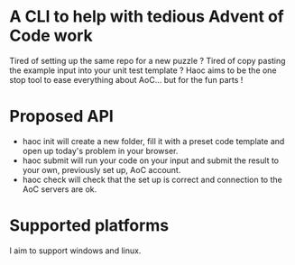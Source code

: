# A CLI to help with tedious Advent of Code work
Tired of setting up the same repo for a new puzzle ? Tired of copy pasting the example input into your unit test template ?
Haoc aims to be the one stop tool to ease everything about AoC... but for the fun parts !

# Proposed API
- haoc init will create a new folder, fill it with a preset code template and open up today's problem in your browser.
- haoc submit will run your code on your input and submit the result to your own, previously set up, AoC account.
- haoc check will check that the set up is correct and connection to the AoC servers are ok.

# Supported platforms
I aim to support windows and linux.
